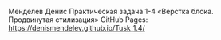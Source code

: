 Менделев Денис Практическая задача 1-4 «Верстка блока. Продвинутая стилизация» 
GitHub Pages: https://denismendelev.github.io/Tusk_1.4/
